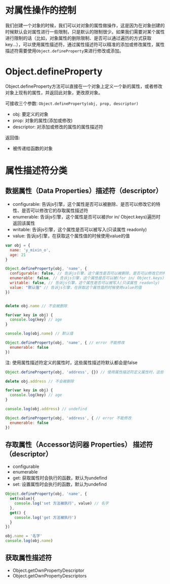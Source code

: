 # 对属性操作的控制

我们创建一个对象的时候，我们可以对对象的属性做操作，这是因为在对象创建的时候默认会对属性进行一些限制，只是默认的限制很少。如果我们需要对某个属性进行限制的话（比如，对象属性的删除限制、是否可以通过遍历的方式获取key...），可以使用属性描述符，通过属性描述符可以精准的添加或修改属性，属性描述符需要使用`Object.defineProperty`来进行修改或添加。

# Object.defineProperty

Object.defineProperty方法可以直接在一个对象上定义一个新的属性，或者修改对象上现有的属性，并返回此对象，更改原对象。

可接收三个参数: `Object.defineProperty(obj, prop, descriptor)`

+ obj: 要定义的对象
+ prop: 对象的属性(添加或修改)
+ descriptor: 对添加或修改的属性的属性描述符
  
返回值: 
+ 被传递给函数的对象

# 属性描述符分类

## 数据属性（Data Properties）描述符（descriptor）

+ configurable: 告诉js引擎，这个属性是否可以被删除、是否可以修改它的特性、是否可以修改它的存取属性描述符
+ enumerable: 告诉js引擎，这个属性是否可以被(for in/ Object.keys)遍历时返回该属性
+ writable: 告诉js引擎，这个属性是否可以被写入(只读属性 readonly)
+ value: 告诉js引擎，在获取这个属性值的时候使用value的值

```JavaScript
var obj = {
  name: 'y_mixin_o',
  age: 21
}

Object.defineProperty(obj, 'name', {
  configurable: false, // 告诉js引擎，这个属性是否可以被删除、是否可以修改它的特性、是否可以修改它的存取属性描述符
  enumerable: false, // 告诉js引擎，这个属性是否可以被(for in/ Object.keys)遍历时返回该属性
  writable: false, // 告诉js引擎，这个属性是否可以被写入(只读属性 readonly)
  value: "默认值" // 告诉js引擎，在获取这个属性值的时候使用value的值
})


delete obj.name // 不会被删除

for(var key in obj) {
  console.log(key) // age 
}

console.log(obj.name) // 默认值

Object.defineProperty(obj, 'name', { // error 不能修改
  enumerable: false
})

```

注: 使用属性描述符定义的属性时，这些属性描述符默认都会是false
```JavaScript
Object.defineProperty(obj, 'address', {}) // 使用属性描述符定义属性时，这些

delete obj.address // 不会被删除

for(var key in obj) {
  console.log(key) // age 
}

console.log(obj.address) // undefind

Object.defineProperty(obj, 'address', { // error 不能修改
  enumerable: false
})
```


## 存取属性（Accessor访问器 Properties） 描述符（descriptor）

+ configurable
+ enumerable
+ get: 获取属性时会执行的函数，默认为undefind
+ set: 设置属性时会执行的函数，默认为undefind

```JavaScript
Object.defineProperty(obj, 'name', {
  set(value){ 
    console.log('set 方法被执行', value) // 名字
  },
  get() {
    console.log('get 方法被执行')
  }
})

obj.name = '名字'
console.log(obj.name)
```


## 获取属性描述符

+ Object.getOwnPropertyDescriptor
+ Object.getOwnPropertyDescriptors